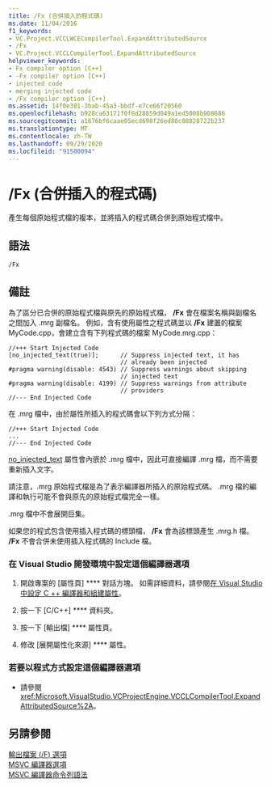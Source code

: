 ```yaml
---
title: /Fx (合併插入的程式碼)
ms.date: 11/04/2016
f1_keywords:
- VC.Project.VCCLWCECompilerTool.ExpandAttributedSource
- /Fx
- VC.Project.VCCLCompilerTool.ExpandAttributedSource
helpviewer_keywords:
- Fx compiler option [C++]
- -Fx compiler option [C++]
- injected code
- merging injected code
- /Fx compiler option [C++]
ms.assetid: 14f0e301-3bab-45a3-bbdf-e7ce66f20560
ms.openlocfilehash: b928ca63171f0f6d28859d049a1ed5008b908686
ms.sourcegitcommit: a1676bf6caae05ecd698f26ed80c08828722b237
ms.translationtype: MT
ms.contentlocale: zh-TW
ms.lasthandoff: 09/29/2020
ms.locfileid: "91500094"
---
```

# <a name="fx-merge-injected-code"></a>/Fx (合併插入的程式碼)

產生每個原始程式檔的複本，並將插入的程式碼合併到原始程式檔中。

## <a name="syntax"></a>語法

```
/Fx
```

## <a name="remarks"></a>備註

為了區分已合併的原始程式檔與原先的原始程式檔， **/Fx** 會在檔案名稱與副檔名之間加入 .mrg 副檔名。 例如，含有使用屬性之程式碼並以 **/Fx** 建置的檔案 MyCode.cpp，會建立含有下列程式碼的檔案 MyCode.mrg.cpp：

```
//+++ Start Injected Code
[no_injected_text(true)];      // Suppress injected text, it has
                               // already been injected
#pragma warning(disable: 4543) // Suppress warnings about skipping
                               // injected text
#pragma warning(disable: 4199) // Suppress warnings from attribute
                               // providers
//--- End Injected Code
```

在 .mrg 檔中，由於屬性所插入的程式碼會以下列方式分隔：

```
//+++ Start Injected Code
...
//--- End Injected Code
```

[no_injected_text](../../windows/attributes/no-injected-text.md) 屬性會內嵌於 .mrg 檔中，因此可直接編譯 .mrg 檔，而不需要重新插入文字。

請注意，.mrg 原始程式檔是為了表示編譯器所插入的原始程式碼。 .mrg 檔的編譯和執行可能不會與原先的原始程式檔完全一樣。

.mrg 檔中不會展開巨集。

如果您的程式包含使用插入程式碼的標頭檔， **/Fx** 會為該標頭產生 .mrg.h 檔。 **/Fx** 不會合併未使用插入程式碼的 Include 檔。

### <a name="to-set-this-compiler-option-in-the-visual-studio-development-environment"></a>在 Visual Studio 開發環境中設定這個編譯器選項

1. 開啟專案的 [屬性頁] **** 對話方塊。 如需詳細資料，請參閱[在 Visual Studio 中設定 C ++ 編譯器和組建屬性](../working-with-project-properties.md)。

1. 按一下 [C/C++] **** 資料夾。

1. 按一下 [輸出檔] **** 屬性頁。

1. 修改 [展開屬性化來源] **** 屬性。

### <a name="to-set-this-compiler-option-programmatically"></a>若要以程式方式設定這個編譯器選項

- 請參閱 <xref:Microsoft.VisualStudio.VCProjectEngine.VCCLCompilerTool.ExpandAttributedSource%2A>。

## <a name="see-also"></a>另請參閱

[輸出檔案 (/F) 選項](output-file-f-options.md)<br/>
[MSVC 編譯器選項](compiler-options.md)<br/>
[MSVC 編譯器命令列語法](compiler-command-line-syntax.md)

